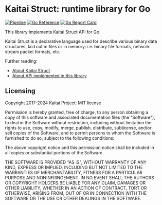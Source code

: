 # Kaitai Struct: runtime library for Go

[![Pipeline](https://github.com/kaitai-io/kaitai_struct_go_runtime/workflows/Go/badge.svg)](https://github.com/kaitai-io/kaitai_struct_go_runtime/actions)
[![Go Reference](https://pkg.go.dev/badge/github.com/kaitai-io/kaitai_struct_go_runtime/kaitai.svg)](https://pkg.go.dev/github.com/kaitai-io/kaitai_struct_go_runtime/kaitai)
[![Go Report Card](https://goreportcard.com/badge/github.com/kaitai-io/kaitai_struct_go_runtime)](https://goreportcard.com/report/github.com/kaitai-io/kaitai_struct_go_runtime)

This library implements Kaitai Struct API for Go.

Kaitai Struct is a declarative language used for describe various binary
data structures, laid out in files or in memory: i.e. binary file
formats, network stream packet formats, etc.

Further reading:

* [About Kaitai Struct](http://kaitai.io/)
* [About API implemented in this library](http://doc.kaitai.io/stream_api.html)

## Licensing

Copyright 2017-2024 Kaitai Project: MIT license

Permission is hereby granted, free of charge, to any person obtaining
a copy of this software and associated documentation files (the
"Software"), to deal in the Software without restriction, including
without limitation the rights to use, copy, modify, merge, publish,
distribute, sublicense, and/or sell copies of the Software, and to
permit persons to whom the Software is furnished to do so, subject to
the following conditions:

The above copyright notice and this permission notice shall be
included in all copies or substantial portions of the Software.

THE SOFTWARE IS PROVIDED "AS IS", WITHOUT WARRANTY OF ANY KIND,
EXPRESS OR IMPLIED, INCLUDING BUT NOT LIMITED TO THE WARRANTIES OF
MERCHANTABILITY, FITNESS FOR A PARTICULAR PURPOSE AND
NONINFRINGEMENT. IN NO EVENT SHALL THE AUTHORS OR COPYRIGHT HOLDERS BE
LIABLE FOR ANY CLAIM, DAMAGES OR OTHER LIABILITY, WHETHER IN AN ACTION
OF CONTRACT, TORT OR OTHERWISE, ARISING FROM, OUT OF OR IN CONNECTION
WITH THE SOFTWARE OR THE USE OR OTHER DEALINGS IN THE SOFTWARE.
